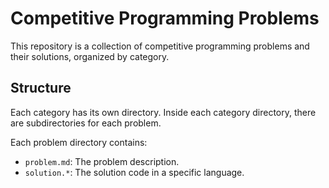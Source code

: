 # Competitive Programming Problems

This repository is a collection of competitive programming problems and their solutions, organized by category.

## Structure

Each category has its own directory. Inside each category directory, there are subdirectories for each problem.

Each problem directory contains:

*   `problem.md`: The problem description.
*   `solution.*`: The solution code in a specific language.
